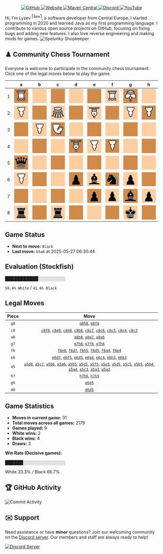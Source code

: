 <div align="center">
    <a href="https://github.com/Lyzev">
        <img src="https://wsrv.nl/?url=https://cdn.jsdelivr.net/npm/@intergrav/devins-badges@3.2.0/assets/cozy-minimal/available/github_vector.svg&w=64&h=64" alt="GitHub">
    </a>
    <a href="https://lyzev.dev">
        <img src="https://wsrv.nl/?url=https://cdn.jsdelivr.net/npm/@intergrav/devins-badges@3.2.0/assets/cozy-minimal/documentation/website_vector.svg&w=64&h=64" alt="Website">
    </a>
    <a href="https://central.sonatype.com/namespace/dev.lyzev.api">
        <img src="https://wsrv.nl/?url=https://cdn.jsdelivr.net/npm/@intergrav/devins-badges@3.2.0/assets/cozy-minimal/available/maven-central_vector.svg&w=64&h=64" alt="Maven Central">
    </a>
    <a href="https://lyzev.dev/discord">
        <img src="https://wsrv.nl/?url=https://cdn.jsdelivr.net/npm/@intergrav/devins-badges@3/assets/cozy-minimal/social/discord-plural_vector.svg&w=64&h=64" alt="Discord">
    </a>
    <a href="https://www.youtube.com/@lyzev">
        <img src="https://wsrv.nl/?url=https://cdn.jsdelivr.net/npm/@intergrav/devins-badges@3.2.0/assets/cozy-minimal/social/youtube-singular_vector.svg&w=64&h=64" alt="YouTube">
    </a>
</div>

[//]: # (23, 08 Mon 2021, 20:00:00)

Hi, I'm Lyzev <sup>⎡Бен⎤</sup>, a software developer from Central Europe. I started programming in 2020 and learned Java as my first programming language. I contribute to various open source projects on GitHub, focusing on fixing bugs and adding new features. I also love reverse engineering and making mods for games. ![Spelunky Shopkeeper](https://static.wikia.nocookie.net/spelunky/images/c/cd/Shopkeeper_HD.png/revision/latest/scale-to-height-down/18)

## :chess_pawn: Community Chess Tournament

Everyone is welcome to participate in the community chess tournament.
Click one of the legal moves below to play the game.

|   | a | b | c | d | e | f | g | h |
|---|---|---|---|---|---|---|---|---|
| 1 | ![R](chess/assets/img/dark/white/down/tower.svg) | ![Square](chess/assets/img/light/square.svg) | ![Square](chess/assets/img/dark/square.svg) | ![Square](chess/assets/img/light/square.svg) | ![Square](chess/assets/img/dark/square.svg) | ![R](chess/assets/img/light/white/down/tower.svg) | ![K](chess/assets/img/dark/white/down/king.svg) | ![Square](chess/assets/img/light/square.svg) |
| 2 | [![P](chess/assets/img/light/white/down/pawn.svg)](https://github.com/Lyzev/Lyzev/issues/new?title=chess%7Ca5a2&body=Click+%27Create%27+to+submit+this+move.) | ![Square](chess/assets/img/dark/square.svg) | ![Q](chess/assets/img/light/white/down/queen.svg) | ![Square](chess/assets/img/dark/square.svg) | ![B](chess/assets/img/light/white/down/bishop.svg) | ![Square](chess/assets/img/dark/square.svg) | ![P](chess/assets/img/light/white/down/pawn.svg) | ![P](chess/assets/img/dark/white/down/pawn.svg) |
| 3 | [![Square](chess/assets/img/dark/square.svg)](https://github.com/Lyzev/Lyzev/issues/new?title=chess%7Ca5a3&body=Click+%27Create%27+to+submit+this+move.) | [![P](chess/assets/img/light/white/down/pawn.svg)](https://github.com/Lyzev/Lyzev/issues/new?title=chess%7Ce6b3&body=Click+%27Create%27+to+submit+this+move.) | ![N](chess/assets/img/dark/white/down/horse.svg) | ![Square](chess/assets/img/light/square.svg) | ![Square](chess/assets/img/dark/square.svg) | ![Square](chess/assets/img/light/square.svg) | ![Square](chess/assets/img/dark/square.svg) | [![Square](chess/assets/img/light/square.svg)](https://github.com/Lyzev/Lyzev/issues/new?title=chess%7Ce6h3&body=Click+%27Create%27+to+submit+this+move.) |
| 4 | [![Square](chess/assets/img/light/square.svg)](https://github.com/Lyzev/Lyzev/issues/new?title=chess%7Ca5a4&body=Click+%27Create%27+to+submit+this+move.) | [![Square](chess/assets/img/dark/square.svg)](https://github.com/Lyzev/Lyzev/issues/new?title=chess%7Ca5b4&body=Click+%27Create%27+to+submit+this+move.) | ![Square](chess/assets/img/light/square.svg) | ![B](chess/assets/img/dark/white/down/bishop.svg) | [![P](chess/assets/img/light/white/down/pawn.svg)](https://github.com/Lyzev/Lyzev/issues/new?title=chess%7Cf6e4&body=Click+%27Create%27+to+submit+this+move.) | ![P](chess/assets/img/dark/white/down/pawn.svg) | ![Square](chess/assets/img/light/square.svg) | ![Square](chess/assets/img/dark/square.svg) |
| 5 | ![q](chess/assets/img/dark/black/up/queen.svg) | [![Square](chess/assets/img/light/square.svg)](https://github.com/Lyzev/Lyzev/issues/new?title=chess%7Ca5b5&body=Click+%27Create%27+to+submit+this+move.) | ![Square](chess/assets/img/dark/square.svg) | ![Square](chess/assets/img/light/square.svg) | [![Square](chess/assets/img/dark/square.svg)](https://github.com/Lyzev/Lyzev/issues/new?title=chess%7Ca5e5&body=Click+%27Create%27+to+submit+this+move.) | ![Square](chess/assets/img/light/square.svg) | ![Square](chess/assets/img/dark/square.svg) | ![Square](chess/assets/img/light/square.svg) |
| 6 | ![P](chess/assets/img/light/white/down/pawn.svg) | [![Square](chess/assets/img/dark/square.svg)](https://github.com/Lyzev/Lyzev/issues/new?title=chess%7Ca5b6&body=Click+%27Create%27+to+submit+this+move.) | [![Square](chess/assets/img/light/square.svg)](https://github.com/Lyzev/Lyzev/issues/new?title=chess%7Cc8c6&body=Click+%27Create%27+to+submit+this+move.) | ![p](chess/assets/img/dark/black/up/pawn.svg) | ![b](chess/assets/img/light/black/up/bishop.svg) | ![n](chess/assets/img/dark/black/up/horse.svg) | ![p](chess/assets/img/light/black/up/pawn.svg) | ![Square](chess/assets/img/dark/square.svg) |
| 7 | [![Square](chess/assets/img/dark/square.svg)](https://github.com/Lyzev/Lyzev/issues/new?title=chess%7Ca8a7&body=Click+%27Create%27+to+submit+this+move.) | ![Square](chess/assets/img/light/square.svg) | ![Square](chess/assets/img/dark/square.svg) | ![Square](chess/assets/img/light/square.svg) | ![p](chess/assets/img/dark/black/up/pawn.svg) | ![p](chess/assets/img/light/black/up/pawn.svg) | ![b](chess/assets/img/dark/black/up/bishop.svg) | ![p](chess/assets/img/light/black/up/pawn.svg) |
| 8 | ![r](chess/assets/img/light/black/up/tower.svg) | ![Square](chess/assets/img/dark/square.svg) | ![r](chess/assets/img/light/black/up/tower.svg) | ![Square](chess/assets/img/dark/square.svg) | ![Square](chess/assets/img/light/square.svg) | ![Square](chess/assets/img/dark/square.svg) | ![k](chess/assets/img/light/black/up/king.svg) | ![Square](chess/assets/img/dark/square.svg) |

## Game Status

- **Next to move:** `Black`
- **Last move:** `b5a6` at 2025-05-27 06:30:44

## Evaluation (Stockfish)

███████████░░░░░░░░░

`58.4% White` / `41.6% Black`

## Legal Moves

| **Piece** | **Move** |
|:---------:|:--------:|
| `g8` | [`g8h8`](https://github.com/Lyzev/Lyzev/issues/new?title=chess%7Cg8h8&body=Click+%27Create%27+to+submit+this+move.), [`g8f8`](https://github.com/Lyzev/Lyzev/issues/new?title=chess%7Cg8f8&body=Click+%27Create%27+to+submit+this+move.) |
| `c8` | [`c8f8`](https://github.com/Lyzev/Lyzev/issues/new?title=chess%7Cc8f8&body=Click+%27Create%27+to+submit+this+move.), [`c8e8`](https://github.com/Lyzev/Lyzev/issues/new?title=chess%7Cc8e8&body=Click+%27Create%27+to+submit+this+move.), [`c8d8`](https://github.com/Lyzev/Lyzev/issues/new?title=chess%7Cc8d8&body=Click+%27Create%27+to+submit+this+move.), [`c8b8`](https://github.com/Lyzev/Lyzev/issues/new?title=chess%7Cc8b8&body=Click+%27Create%27+to+submit+this+move.), [`c8c7`](https://github.com/Lyzev/Lyzev/issues/new?title=chess%7Cc8c7&body=Click+%27Create%27+to+submit+this+move.), [`c8c6`](https://github.com/Lyzev/Lyzev/issues/new?title=chess%7Cc8c6&body=Click+%27Create%27+to+submit+this+move.), [`c8c5`](https://github.com/Lyzev/Lyzev/issues/new?title=chess%7Cc8c5&body=Click+%27Create%27+to+submit+this+move.), [`c8c4`](https://github.com/Lyzev/Lyzev/issues/new?title=chess%7Cc8c4&body=Click+%27Create%27+to+submit+this+move.), [`c8c3`](https://github.com/Lyzev/Lyzev/issues/new?title=chess%7Cc8c3&body=Click+%27Create%27+to+submit+this+move.) |
| `a8` | [`a8b8`](https://github.com/Lyzev/Lyzev/issues/new?title=chess%7Ca8b8&body=Click+%27Create%27+to+submit+this+move.), [`a8a7`](https://github.com/Lyzev/Lyzev/issues/new?title=chess%7Ca8a7&body=Click+%27Create%27+to+submit+this+move.), [`a8a6`](https://github.com/Lyzev/Lyzev/issues/new?title=chess%7Ca8a6&body=Click+%27Create%27+to+submit+this+move.) |
| `g7` | [`g7h8`](https://github.com/Lyzev/Lyzev/issues/new?title=chess%7Cg7h8&body=Click+%27Create%27+to+submit+this+move.), [`g7f8`](https://github.com/Lyzev/Lyzev/issues/new?title=chess%7Cg7f8&body=Click+%27Create%27+to+submit+this+move.), [`g7h6`](https://github.com/Lyzev/Lyzev/issues/new?title=chess%7Cg7h6&body=Click+%27Create%27+to+submit+this+move.) |
| `f6` | [`f6e8`](https://github.com/Lyzev/Lyzev/issues/new?title=chess%7Cf6e8&body=Click+%27Create%27+to+submit+this+move.), [`f6d7`](https://github.com/Lyzev/Lyzev/issues/new?title=chess%7Cf6d7&body=Click+%27Create%27+to+submit+this+move.), [`f6h5`](https://github.com/Lyzev/Lyzev/issues/new?title=chess%7Cf6h5&body=Click+%27Create%27+to+submit+this+move.), [`f6d5`](https://github.com/Lyzev/Lyzev/issues/new?title=chess%7Cf6d5&body=Click+%27Create%27+to+submit+this+move.), [`f6g4`](https://github.com/Lyzev/Lyzev/issues/new?title=chess%7Cf6g4&body=Click+%27Create%27+to+submit+this+move.), [`f6e4`](https://github.com/Lyzev/Lyzev/issues/new?title=chess%7Cf6e4&body=Click+%27Create%27+to+submit+this+move.) |
| `e6` | [`e6d7`](https://github.com/Lyzev/Lyzev/issues/new?title=chess%7Ce6d7&body=Click+%27Create%27+to+submit+this+move.), [`e6f5`](https://github.com/Lyzev/Lyzev/issues/new?title=chess%7Ce6f5&body=Click+%27Create%27+to+submit+this+move.), [`e6d5`](https://github.com/Lyzev/Lyzev/issues/new?title=chess%7Ce6d5&body=Click+%27Create%27+to+submit+this+move.), [`e6g4`](https://github.com/Lyzev/Lyzev/issues/new?title=chess%7Ce6g4&body=Click+%27Create%27+to+submit+this+move.), [`e6c4`](https://github.com/Lyzev/Lyzev/issues/new?title=chess%7Ce6c4&body=Click+%27Create%27+to+submit+this+move.), [`e6h3`](https://github.com/Lyzev/Lyzev/issues/new?title=chess%7Ce6h3&body=Click+%27Create%27+to+submit+this+move.), [`e6b3`](https://github.com/Lyzev/Lyzev/issues/new?title=chess%7Ce6b3&body=Click+%27Create%27+to+submit+this+move.) |
| `a5` | [`a5d8`](https://github.com/Lyzev/Lyzev/issues/new?title=chess%7Ca5d8&body=Click+%27Create%27+to+submit+this+move.), [`a5c7`](https://github.com/Lyzev/Lyzev/issues/new?title=chess%7Ca5c7&body=Click+%27Create%27+to+submit+this+move.), [`a5b6`](https://github.com/Lyzev/Lyzev/issues/new?title=chess%7Ca5b6&body=Click+%27Create%27+to+submit+this+move.), [`a5a6`](https://github.com/Lyzev/Lyzev/issues/new?title=chess%7Ca5a6&body=Click+%27Create%27+to+submit+this+move.), [`a5h5`](https://github.com/Lyzev/Lyzev/issues/new?title=chess%7Ca5h5&body=Click+%27Create%27+to+submit+this+move.), [`a5g5`](https://github.com/Lyzev/Lyzev/issues/new?title=chess%7Ca5g5&body=Click+%27Create%27+to+submit+this+move.), [`a5f5`](https://github.com/Lyzev/Lyzev/issues/new?title=chess%7Ca5f5&body=Click+%27Create%27+to+submit+this+move.), [`a5e5`](https://github.com/Lyzev/Lyzev/issues/new?title=chess%7Ca5e5&body=Click+%27Create%27+to+submit+this+move.), [`a5d5`](https://github.com/Lyzev/Lyzev/issues/new?title=chess%7Ca5d5&body=Click+%27Create%27+to+submit+this+move.), [`a5c5`](https://github.com/Lyzev/Lyzev/issues/new?title=chess%7Ca5c5&body=Click+%27Create%27+to+submit+this+move.), [`a5b5`](https://github.com/Lyzev/Lyzev/issues/new?title=chess%7Ca5b5&body=Click+%27Create%27+to+submit+this+move.), [`a5b4`](https://github.com/Lyzev/Lyzev/issues/new?title=chess%7Ca5b4&body=Click+%27Create%27+to+submit+this+move.), [`a5a4`](https://github.com/Lyzev/Lyzev/issues/new?title=chess%7Ca5a4&body=Click+%27Create%27+to+submit+this+move.), [`a5c3`](https://github.com/Lyzev/Lyzev/issues/new?title=chess%7Ca5c3&body=Click+%27Create%27+to+submit+this+move.), [`a5a3`](https://github.com/Lyzev/Lyzev/issues/new?title=chess%7Ca5a3&body=Click+%27Create%27+to+submit+this+move.), [`a5a2`](https://github.com/Lyzev/Lyzev/issues/new?title=chess%7Ca5a2&body=Click+%27Create%27+to+submit+this+move.) |
| `h7` | [`h7h6`](https://github.com/Lyzev/Lyzev/issues/new?title=chess%7Ch7h6&body=Click+%27Create%27+to+submit+this+move.), [`h7h5`](https://github.com/Lyzev/Lyzev/issues/new?title=chess%7Ch7h5&body=Click+%27Create%27+to+submit+this+move.) |
| `g6` | [`g6g5`](https://github.com/Lyzev/Lyzev/issues/new?title=chess%7Cg6g5&body=Click+%27Create%27+to+submit+this+move.) |
| `d6` | [`d6d5`](https://github.com/Lyzev/Lyzev/issues/new?title=chess%7Cd6d5&body=Click+%27Create%27+to+submit+this+move.) |

## Game Statistics

- **Moves in current game:** 31
- **Total moves across all games:** 2179
- **Games played:** 9
- **White wins:** 2
- **Black wins:** 4
- **Draws:** 3

**Win Rate (Decisive games):**

██████░░░░░░░░░░░░░░

White 33.3% / Black 66.7%


## :trophy: GitHub Activity

![Commit Activity](https://lyzev.dev/assets/img/Lyzev.svg)

## :envelope: Support

Need assistance or have **minor** questions? Join our welcoming community on
the [Discord server](https://lyzev.dev/discord). Our members and staff are always ready to help!

[![Discord Server](https://cdn.jsdelivr.net/npm/@intergrav/devins-badges@3/assets/cozy/social/discord-plural_vector.svg)](https://lyzev.dev/discord)
